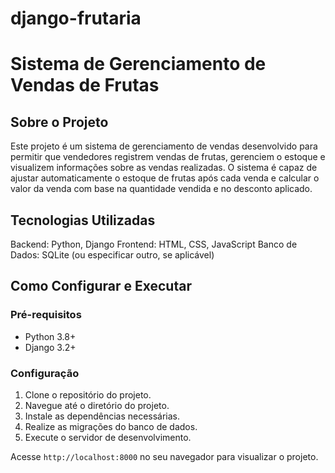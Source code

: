 # django-frutaria
# Sistema de Gerenciamento de Vendas de Frutas
## Sobre o Projeto
Este projeto é um sistema de gerenciamento de vendas desenvolvido para permitir que vendedores registrem vendas de frutas, gerenciem o estoque e visualizem informações sobre as vendas realizadas. O sistema é capaz de ajustar automaticamente o estoque de frutas após cada venda e calcular o valor da venda com base na quantidade vendida e no desconto aplicado.

## Tecnologias Utilizadas
Backend: Python, Django
Frontend: HTML, CSS, JavaScript
Banco de Dados: SQLite (ou especificar outro, se aplicável)

## Como Configurar e Executar

### Pré-requisitos

- Python 3.8+
- Django 3.2+

### Configuração

1. Clone o repositório do projeto.
2. Navegue até o diretório do projeto.
3. Instale as dependências necessárias.
4. Realize as migrações do banco de dados.
5. Execute o servidor de desenvolvimento.

Acesse `http://localhost:8000` no seu navegador para visualizar o projeto.
